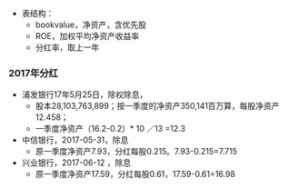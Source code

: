 * 表结构：
  * bookvalue，净资产，含优先股
  * ROE，加权平均净资产收益率
  * 分红率，取上一年

### 2017年分红
* 浦发银行17年5月25日，除权除息，
  * 股本28,103,763,899；按一季度的净资产350,141百万算，每股净资产12.458；
  * 一季度净资产（16.2-0.2）* 10 ／13 =12.3
* 中信银行，2017-05-31，除息
  * 原一季度净资产7.93，分红每股0.215。7.93-0.215=7.715
* 兴业银行，2017-06-12 ，除息
  * 原一季度净资产17.59，分红每股0.61，17.59-0.61=16.98
